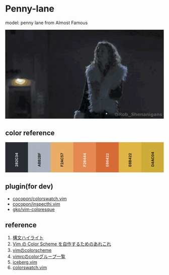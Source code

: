 # Penny-lane

model: penny lane from Almost Famous

<p align="center">
  <img src="images/penny-lane.gif"/>
</p>

## color reference
<p align="center">
  <img src="images/color_pallet_mini.png"/>
</p>


## plugin(for dev)
- [cocopon/colorswatch.vim](https://github.com/cocopon/colorswatch.vim)
- [cocopon/inspecthi.vim](https://github.com/cocopon/inspecthi.vim)
- [gko/vim-coloresque](https://github.com/gko/vim-coloresque)


## reference
1. [構文ハイライト](https://vim-jp.org/vimdoc-ja/syntax.html)
2. [Vim の Color Scheme を自作するためのあれこれ](https://nishikawasasaki.hatenablog.com/entry/20111222/1324547769)
3. [vimのcolorscheme](https://yuta84q.hatenadiary.org/entry/20090319/1237471714)
4. [vimrcのcolorグループ一覧](http://tech.alters.co.jp/vimrc/vimrcのcolorグループ一覧/)
5. [iceberg.vim](https://github.com/cocopon/iceberg.vim/blob/master/autoload/iceberg/palette/dark.vim)
6. [colorswatch.vim](https://github.com/cocopon/colorswatch.vim)
